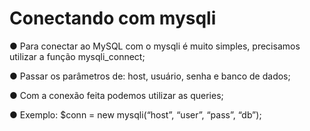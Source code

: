 # Conectando com mysqli

● Para conectar ao MySQL com o mysqli é muito simples, precisamos
utilizar a função mysqli_connect;

● Passar os parâmetros de: host, usuário, senha e banco de dados;

● Com a conexão feita podemos utilizar as queries;

● Exemplo:
$conn = new mysqli(“host”, “user”, “pass”, “db”);